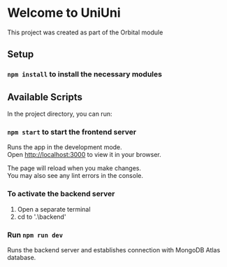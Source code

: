 # Welcome to UniUni

This project was created as part of the Orbital module

## Setup

### `npm install` to install the necessary modules

## Available Scripts

In the project directory, you can run:

### `npm start` to start the frontend server

Runs the app in the development mode.\
Open [http://localhost:3000](http://localhost:3000) to view it in your browser.

The page will reload when you make changes.\
You may also see any lint errors in the console.

### To activate the backend server

1. Open a separate terminal
2. cd to '.\backend'

### Run `npm run dev`

Runs the backend server and establishes connection with MongoDB Atlas database.
